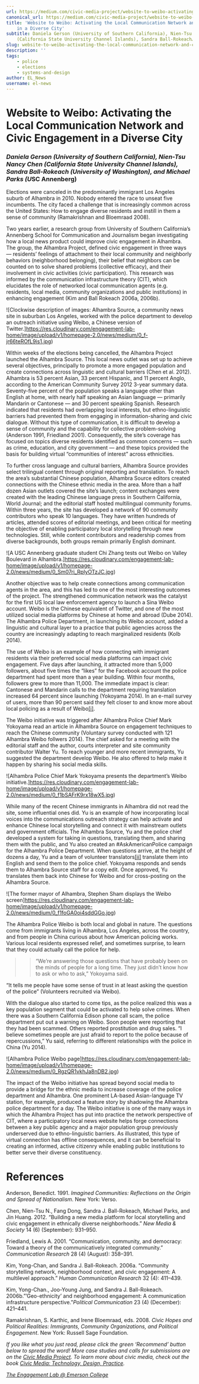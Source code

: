 ```yaml
---
url: https://medium.com/civic-media-project/website-to-weibo-activating-the-local-communication-network-and-civic-engagement-in-a-diverse-city-daa28b8643f5
canonical_url: https://medium.com/civic-media-project/website-to-weibo-activating-the-local-communication-network-and-civic-engagement-in-a-diverse-city-daa28b8643f5
title: 'Website to Weibo: Activating the Local Communication Network and Civic Engagement
    in a Diverse City'
subtitle: Daniela Gerson (University of Southern California), Nien-Tsu Nancy Chen
    (California State University Channel Islands), Sandra Ball-Rokeach…
slug: website-to-weibo-activating-the-local-communication-network-and-civic-engagement-in-a-diverse-city
description: ''
tags:
    - police
    - elections
    - systems-and-design
author: EL_News
username: el-news
---
```


# Website to Weibo: Activating the Local Communication Network and Civic Engagement in a Diverse City

### *Daniela Gerson (*University of Southern California)*, Nien-Tsu Nancy Chen (*California State University Channel Islands)*, Sandra Ball-Rokeach (*University of Washington)*, and Michael Parks (U*SC Annenberg)

Elections were canceled in the predominantly immigrant Los Angeles suburb of Alhambra in 2010. Nobody entered the race to unseat five incumbents. The city faced a challenge that is increasingly common across the United States: How to engage diverse residents and instill in them a sense of community (Ramakrishnan and Bloemraad 2008).

Two years earlier, a research group from University of Southern California’s Annenberg School for Communication and Journalism began investigating how a local news product could improve civic engagement in Alhambra. The group, the Alhambra Project, defined civic engagement in three ways — residents’ feelings of attachment to their local community and neighborly behaviors (neighborhood belonging), their belief that neighbors can be counted on to solve shared problems (collective efficacy), and their involvement in civic activities (civic participation). This research was informed by the communication infrastructure theory (CIT), which elucidates the role of networked local communication agents (e.g. residents, local media, community organizations and public institutions) in enhancing engagement (Kim and Ball Rokeach 2006a, 2006b).

![Clockwise description of images: Alhambra Source, a community news site in suburban Los Angeles, worked with the police department to develop an outreach initiative using Weibo, a Chinese version of Twitter.]https://res.cloudinary.com/engagement-lab-home/image/upload/v1/homepage-2.0/news/medium/0_f-jr66teROfL9is1.jpg)

Within weeks of the elections being cancelled, the Alhambra Project launched the Alhambra Source. This local news outlet was set up to achieve several objectives, principally to promote a more engaged population and create connections across linguistic and cultural barriers (Chen et al. 2012). Alhambra is 53 percent Asian, 33 percent Hispanic, and 11 percent Anglo, according to the American Community Survey 2012 3-year summary data. Seventy-five percent of the population speaks a language other than English at home, with nearly half speaking an Asian language — primarily Mandarin or Cantonese — and 30 percent speaking Spanish. Research indicated that residents had overlapping local interests, but ethno-linguistic barriers had prevented them from engaging in information-sharing and civic dialogue. Without this type of communication, it is difficult to develop a sense of community and the capability for collective problem-solving (Anderson 1991, Friedland 2001). Consequently, the site’s coverage has focused on topics diverse residents identified as common concerns — such as crime, education, and city government — and these topics provided the basis for building virtual “communities of interest” across ethnicities.

To further cross language and cultural barriers, Alhambra Source provides select trilingual content through original reporting and translation. To reach the area’s substantial Chinese population, Alhambra Source editors created connections with the Chinese ethnic media in the area. More than a half dozen Asian outlets covered the site’s launch; content exchanges were created with the leading Chinese language press in Southern California, World Journal; and the editorial staff hosted multilingual community forums. Within three years, the site has developed a network of 90 community contributors who speak 10 languages. They have written hundreds of articles, attended scores of editorial meetings, and been critical for meeting the objective of enabling participatory local storytelling through new technologies. Still, while content contributors and readership comes from diverse backgrounds, both groups remain primarily English dominant.

![A USC Annenberg graduate student Chi Zhang tests out Weibo on Valley Boulevard in Alhambra.]https://res.cloudinary.com/engagement-lab-home/image/upload/v1/homepage-2.0/news/medium/0_Sm07ri_RpIyOTzJC.jpg)

Another objective was to help create connections among communication agents in the area, and this has led to one of the most interesting outcomes of the project. The strengthened communication network was the catalyst for the first US local law enforcement agency to launch a Sina Weibo account. Weibo is the Chinese equivalent of Twitter, and one of the most utilized social media platforms by Chinese at home and abroad (Dube 2014). The Alhambra Police Department, in launching its Weibo account, added a linguistic and cultural layer to a practice that public agencies across the country are increasingly adapting to reach marginalized residents (Kolb 2014).

The use of Weibo is an example of how connecting with immigrant residents via their preferred social media platforms can impact civic engagement. Five days after launching, it attracted more than 5,000 followers, about five times the “likes” for the Facebook account the police department had spent more than a year building. Within four months, followers grew to more than 11,000. The immediate impact is clear: Cantonese and Mandarin calls to the department requiring translation increased 64 percent since launching (Yokoyama 2014). In an e-mail survey of users, more than 90 percent said they felt closer to and know more about local policing as a result of Weibo[[i]](http://scalar.usc.edu/works/civic-media-project/new.edit#_edn1).

The Weibo initiative was triggered after Alhambra Police Chief Mark Yokoyama read an article in Alhambra Source on engagement techniques to reach the Chinese community (Voluntary survey conducted with 121 Alhambra Weibo follwers 2014). The chief asked for a meeting with the editorial staff and the author, courts interpreter and site community contributor Walter Yu. To reach younger and more recent immigrants, Yu suggested the department develop Weibo. He also offered to help make it happen by sharing his social media skills.

![Alhambra Police Chief Mark Yokoyama presents the department’s Weibo initiative.]https://res.cloudinary.com/engagement-lab-home/image/upload/v1/homepage-2.0/news/medium/0_f1bSAFrK9rx18wX5.jpg)

While many of the recent Chinese immigrants in Alhambra did not read the site, some influential ones did. Yu is an example of how incorporating local voices into the communications outreach strategy can help activate and enhance Chinese local storytelling and connect it with mainstream outlets and government officials. The Alhambra Source, Yu and the police chief developed a system for taking in questions, translating them, and sharing them with the public, and Yu also created an #AskAmericanPolice campaign for the Alhambra Police Department. When questions arrive, at the height of dozens a day, Yu and a team of volunteer translators[[ii]](http://scalar.usc.edu/works/civic-media-project/new.edit#_edn2) translate them into English and send them to the police chief. Yokoyama responds and sends them to Alhambra Source staff for a copy edit. Once approved, Yu translates them back into Chinese for Weibo and for cross-posting on the Alhambra Source.

![The former mayor of Alhambra, Stephen Sham displays the Weibo screen]https://res.cloudinary.com/engagement-lab-home/image/upload/v1/homepage-2.0/news/medium/0_f1foGA0oi4sddGGo.jpg)

The Alhambra Police Weibo is both local and global in nature. The questions come from immigrants living in Alhambra, Los Angeles, across the country, and from people in China curious about how American policing works. Various local residents expressed relief, and sometimes surprise, to learn that they could actually call the police for help.

> > “We’re answering those questions that have probably been on the minds of people for a long time. They just didn’t know how to ask or who to ask,” Yokoyama said.

“It tells me people have some sense of trust in at least asking the question of the police” (Volunteers recruited via Weibo).

With the dialogue also started to come tips, as the police realized this was a key population segment that could be activated to help solve crimes. When there was a Southern California Edison phone call scam, the police department put out a warning on Weibo. Soon people were reporting that they had been scammed. Others reported prostitution and drug sales. “I believe sometimes people are just afraid to report to the police because of repercussions,” Yu said, referring to different relationships with the police in China (Yu 2014).

![Alhambra Police Weibo page]https://res.cloudinary.com/engagement-lab-home/image/upload/v1/homepage-2.0/news/medium/0_RgzQR1vkhJa8nDB2.jpg)

The impact of the Weibo initiative has spread beyond social media to provide a bridge for the ethnic media to increase coverage of the police department and Alhambra. One prominent LA-based Asian-language TV station, for example, produced a feature story by shadowing the Alhambra police department for a day. The Weibo initiative is one of the many ways in which the Alhambra Project has put into practice the network perspective of CIT, where a participatory local news website helps forge connections between a key public agency and a major population group previously underserved due to ethno-linguistic barriers. As illustrated, this type of virtual connection has offline consequences, and it can be beneficial to creating an informed, active citizenry while enabling public institutions to better serve their diverse constituency.

# References

Anderson, Benedict. 1991. _Imagined Communities: Reflections on the Origin and Spread of Nationalism_. New York: Verso.

Chen, Nien-Tsu N., Fang Dong, Sandra J. Ball-Rokeach, Michael Parks, and Jin Huang. 2012. “Building a new media platform for local storytelling and civic engagement in ethnically diverse neighborhoods.” _New Media & Society_ 14 (6) (September): 931–950.

Friedland, Lewis A. 2001. “Communication, community, and democracy: Toward a theory of the communicatively integrated community.” _Communication Research_ 28 (4) (August): 358–391.

Kim, Yong-Chan, and Sandra J. Ball-Rokeach. 2006a. “Community storytelling network, neighborhood context, and civic engagement: A multilevel approach.” _Human Communication Research_ 32 (4): 411–439.

Kim, Yong-Chan., Joo-Young Jung, and Sandra J. Ball-Rokeach. 2006b.”’Geo-ethnicity’ and neighborhood engagement: A communication infrastructure perspective.”_Political Communication_ 23 (4) (December): 421–441.

Ramakrishnan, S. Karthic, and Irene Bloemraad, eds. 2008. _Civic Hopes and Political Realities: Immigrants, Community Organizations, and Political Engagement_. New York: Russell Sage Foundation.

_If you like what you just read, please click the green ‘Recommend’ button below to spread the word! More case studies and calls for submissions are on the [Civic Media Project](http://www.civicmediaproject.com). To learn more about civic media, check out the book [Civic Media: Technology, Design, Practice](https://mitpress.mit.edu/books/civic-media)._

[_The Engagement Lab @ Emerson College_](http://elab.emerson.edu)
